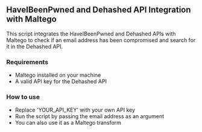 ## HaveIBeenPwned and Dehashed API Integration with Maltego

This script integrates the HaveIBeenPwned and Dehashed APIs with Maltego to check if an email address has been compromised and search for it in the Dehashed API.

### Requirements
* Maltego installed on your machine
* A valid API key for the Dehashed API

### How to use
* Replace 'YOUR_API_KEY' with your own API key
* Run the script by passing the email address as an argument
* You can also use it as a Maltego transform 
